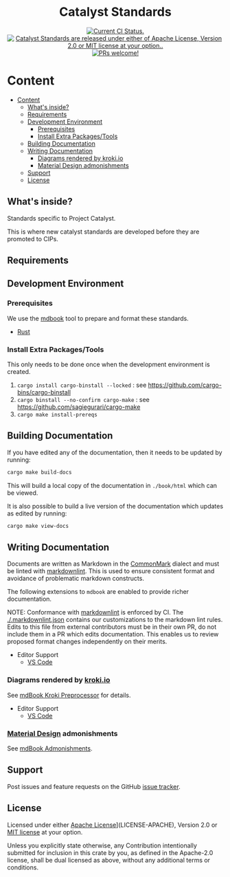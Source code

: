 <!-- markdownlint-disable-file MD033 -->
<h1 align="center">Catalyst Standards</h1>

<p align="center">
 <a href="https://github.com/input-output-hk/catalyst-core/actions/workflows/ci_tests.yml">
    <img src="https://github.com/input-output-hk/catalyst-core/actions/workflows/ci_tests.yml/badge.svg" alt="Current CI Status." />
  </a>
   <a href="https://github.com/input-output-hk/catalyst-core#license">
    <img src="https://img.shields.io/badge/license-MIT%2FApache--2.0-blue" alt="Catalyst Standards are released under either of Apache License, Version 2.0 or MIT license at your option.." />
  </a>
  <a href="https://github.com/input-output-hk/catalyst-core/blob/main/CODE_OF_CONDUCT.md">
    <img src="https://img.shields.io/badge/PRs-welcome-brightgreen.svg" alt="PRs welcome!" />
  </a>
</p>

# Content

- [Content](#content)
  - [What's inside?](#whats-inside)
  - [Requirements](#requirements)
  - [Development Environment](#development-environment)
    - [Prerequisites](#prerequisites)
    - [Install Extra Packages/Tools](#install-extra-packagestools)
  - [Building Documentation](#building-documentation)
  - [Writing Documentation](#writing-documentation)
    - [Diagrams rendered by kroki.io](#diagrams-rendered-by-krokiio)
    - [Material Design admonishments](#material-design-admonishments)
  - [Support](#support)
  - [License](#license)

## What's inside?

Standards specific to Project Catalyst.

This is where new catalyst standards are developed before they are promoted to
CIPs.

## Requirements

## Development Environment

### Prerequisites

We use the [mdbook](https://rust-lang.github.io/mdBook/index.html) tool to prepare and format these standards.

- [Rust](https://www.rust-lang.org/tools/install)

### Install Extra Packages/Tools

This only needs to be done once when the development environment is created.

1. `cargo install cargo-binstall --locked` : see <https://github.com/cargo-bins/cargo-binstall>
2. `cargo binstall --no-confirm cargo-make` : see <https://github.com/sagiegurari/cargo-make>
3. `cargo make install-prereqs`

## Building Documentation

If you have edited any of the documentation, then it needs to be updated by running:

```sh
cargo make build-docs
```

This will build a local copy of the documentation in `./book/html` which can be viewed.

It is also possible to build a live version of the documentation which updates as edited by running:

```sh
cargo make view-docs
```

## Writing Documentation

Documents are written as Markdown in the [CommonMark](https://commonmark.org/)
dialect and must be linted with
[markdownlint](https://github.com/DavidAnson/markdownlint). This is used to
ensure consistent format and avoidance of problematic markdown constructs.

The following extensions to `mdbook` are enabled to provide richer documentation.

NOTE: Conformance with
[markdownlint](https://github.com/DavidAnson/markdownlint) is enforced by CI.
The [./.markdownlint.json](.markdownlint.json) contains our customizations to
the markdown lint rules. Edits to this file from external contributors must be
in their own PR, do not include them in a PR which edits documentation. This
enables us to review proposed format changes independently on their merits.

- Editor Support
  - [VS Code](https://marketplace.visualstudio.com/items?itemName=DavidAnson.vscode-markdownlint)

### Diagrams rendered by [kroki.io](https://kroki.io)

See [mdBook Kroki Preprocessor](https://lib.rs/crates/mdbook-kroki-preprocessor) for details.

- Editor Support
  - [VS Code](https://marketplace.visualstudio.com/items?itemName=pomdtr.markdown-kroki)

### [Material Design](https://material.io/design) admonishments

See [mdBook Admonishments](https://lib.rs/crates/mdbook-admonish).

## Support

Post issues and feature requests on the GitHub [issue tracker](https://github.com/input-output-hk/catalyst-core/issues).

## License

Licensed under either [Apache License](LICENSE-APACHE)](LICENSE-APACHE), Version
2.0 or [MIT license](LICENSE-MIT) at your option.

Unless you explicitly state otherwise, any Contribution intentionally submitted
for inclusion in this crate by you, as defined in the Apache-2.0 license, shall
be dual licensed as above, without any additional terms or conditions.
